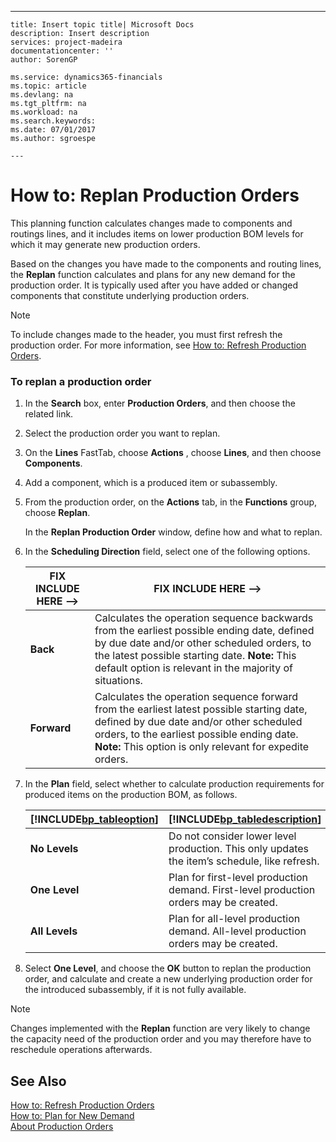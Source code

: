 ---
    title: Insert topic title| Microsoft Docs
    description: Insert description
    services: project-madeira
    documentationcenter: ''
    author: SorenGP

    ms.service: dynamics365-financials
    ms.topic: article
    ms.devlang: na
    ms.tgt_pltfrm: na
    ms.workload: na
    ms.search.keywords:
    ms.date: 07/01/2017
    ms.author: sgroespe

    ---
# How to: Replan Production Orders
This planning function calculates changes made to components and routings lines, and it includes items on lower production BOM levels for which it may generate new production orders.  
  
 Based on the changes you have made to the components and routing lines, the **Replan** function calculates and plans for any new demand for the production order. It is typically used after you have added or changed components that constitute underlying production orders.  
  
> [!NOTE]  
>  To include changes made to the header, you must first refresh the production order. For more information, see [How to: Refresh Production Orders](../OperationsPlanning/how-to-refresh-production-orders.md).  
  
### To replan a production order  
  
1.  In the **Search** box, enter **Production Orders**, and then choose the related link.  
  
2.  Select the production order you want to replan.  
  
3.  On the **Lines** FastTab, choose **Actions** , choose **Lines**, and then choose **Components**.  
  
4.  Add a component, which is a produced item or subassembly.  
  
5.  From the production order, on the **Actions** tab, in the **Functions** group, choose **Replan**.  
  
     In the **Replan Production Order** window, define how and what to replan.  
  
6.  In the **Scheduling Direction** field, select one of the following options.  
  
    |FIX INCLUDE HERE<!--FIX INCLUDE HERE<!--[!INCLUDE[bp_tableoption](../ApplicationDesign/includes/bp_tableoption_md.md)] --> -->|FIX INCLUDE HERE<!--FIX INCLUDE HERE<!--[!INCLUDE[bp_tabledescription](../ApplicationDesign/includes/bp_tabledescription_md.md)] --> -->|  
    |----------------------------------|---------------------------------------|  
    |**Back**|Calculates the operation sequence backwards from the earliest possible ending date, defined by due date and\/or other scheduled orders, to the latest possible starting date. **Note:**  This default option is relevant in the majority of situations.|  
    |**Forward**|Calculates the operation sequence forward from the earliest latest possible starting date, defined by due date and\/or other scheduled orders, to the earliest possible ending date. **Note:**  This option is only relevant for expedite orders.|  
  
7.  In the **Plan** field, select whether to calculate production requirements for produced items on the production BOM, as follows.  
  
    |[!INCLUDE[bp_tableoption](../ApplicationDesign/includes/bp_tableoption_md.md)]|[!INCLUDE[bp_tabledescription](../ApplicationDesign/includes/bp_tabledescription_md.md)]|  
    |----------------------------------|---------------------------------------|  
    |**No Levels**|Do not consider lower level production. This only updates the item’s schedule, like refresh.|  
    |**One Level**|Plan for first-level production demand. First-level production orders may be created.|  
    |**All Levels**|Plan for all-level production demand. All-level production orders may be created.|  
  
8.  Select **One Level**, and choose the **OK** button to replan the production order, and calculate and create a new underlying production order for the introduced subassembly, if it is not fully available.  
  
> [!NOTE]  
>  Changes implemented with the **Replan** function are very likely to change the capacity need of the production order and you may therefore have to reschedule operations afterwards.  
  
## See Also  
 [How to: Refresh Production Orders](../OperationsPlanning/how-to-refresh-production-orders.md)   
 [How to: Plan for New Demand](../OperationsPlanning/how-to-plan-for-new-demand.md)   
 [About Production Orders](../Production/about-production-orders.md)